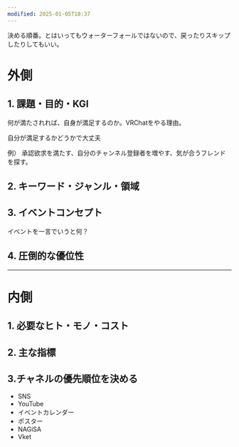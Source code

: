 ```yaml
---
modified: 2025-01-05T18:37
---
```

  

決める順番。とはいってもウォーターフォールではないので、戻ったりスキップしたりしてもいい。

  

# 外側

## 1. 課題・目的・KGI

何が満たされれば、自身が満足するのか。VRChatをやる理由。

自分が満足するかどうかで大丈夫

例） 承認欲求を満たす、自分のチャンネル登録者を増やす、気が合うフレンドを探す。

  

## 2. キーワード・ジャンル・領域

  

  

## 3. イベントコンセプト

イベントを一言でいうと何？

  

## 4. 圧倒的な優位性

  

---

# 内側

## 1. 必要なヒト・モノ・コスト

  

## 2. 主な指標

  

## 3.チャネルの優先順位を決める

- SNS
- YouTube
- イベントカレンダー
- ポスター
- NAGiSA
- Vket